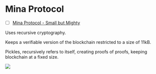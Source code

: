# Mina Protocol

- [ ] [Mina Protocol - Small but Mighty](https://messari.io/article/mina-protocol-small-but-mighty?utm_source=twitter_messaricrypto&utm_medium=organic_social&utm_campaign=mina_protocol_small_but_mighty)

Uses recursive cryptography.

Keeps a verifiable version of the blockchain restricted to a size of 11kB.

Pickles, recursively refers to itself, creating proofs of proofs, keeping blockchain at a fixed size.

![](https://pbs.twimg.com/media/FO-BWzGXoAg5osp?format=jpg&name=900x900)
